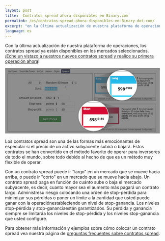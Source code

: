 ```yaml
---
layout: post
title:  Contratos spread ahora disponibles en Binary.com
permalink: /es/contratos-spread-ahora-disponibles-en-Binary-dot-com/
excerpt: "on la última actualización de nuestra plataforma de operaciones, los contratos spread ya están disponibles en los mercados seleccionados..."
language: es
---
```


Con la última actualización de nuestra plataforma de operaciones, los contratos spread ya están disponibles en los mercados seleccionados. [¡Eche un vistazo a nuestros nuevos contratos spread y realice su primera operación ahora](https://www.binary.com/d/trade.cgi?market=random&form_name=spreads&stop_profit=50&currency=USD&underlying_symbol=R_50&stop_type=point&date_start=now&amount_per_point=1&type=SPREADU&stop_loss=20&l=EN&utm_source=social&utm_medium=blog&utm_campaign=WhatsNew)!

![](/images/spreadcontracts2.png)

Los contratos spread son una de las formas más emocionantes de especular si el precio de un activo subyacente subirá o bajará. Estos contratos se han convertido en el método favorito de operar para inversores de todo el mundo, sobre todo debido al hecho de que es un método muy flexible de operar.

Con un contrato spread puede ir "largo" en un mercado que se mueve hacia arriba, o puede ir "corto" en un mercado que se mueve hacia abajo. Un contrato spread paga en función de cuánto sube o baja el mercado subyacente, es decir, cuanto mayor sea el aumento más pagará un contrato largo.
Administresu riesgo colocando una orden de stop-pérdida para minimizar sus pérdidas o poner un límite a la cantidad que usted puede ganar con la operaciónestableciendo un nivel de stop-ganancia. Los niveles stop-pérdida y stop-gananciaestán garantizados. Su pérdida y ganancia siempre se limitaráa los niveles de stop-pérdida y los niveles stop-ganancia que usted configure.

Para obtener más información y ejemplos sobre cómo colocar un contrato spread vea nuestra página de [preguntas frecuentes sobre contratos spread](https://binary.desk.com/customer/portal/articles/2091585-spread-trades).
